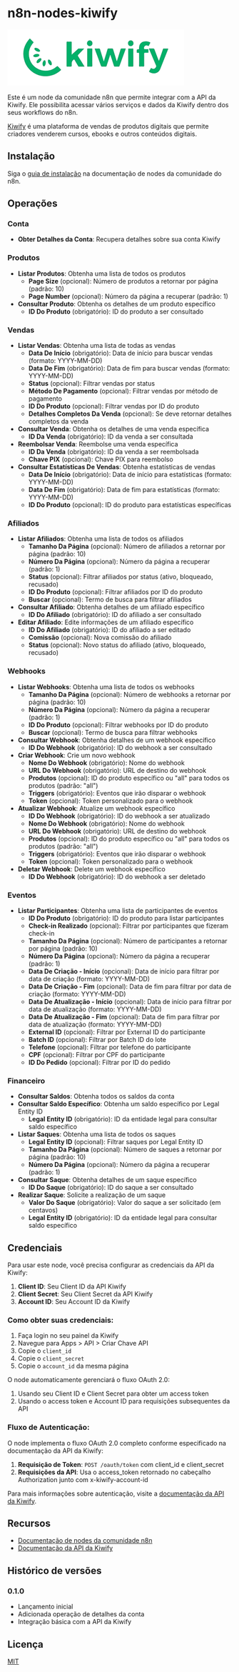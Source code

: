 # n8n-nodes-kiwify

![logo](logo.png)

Este é um node da comunidade n8n que permite integrar com a API da Kiwify. Ele possibilita acessar vários serviços e dados da Kiwify dentro dos seus workflows do n8n.

[Kiwify](https://kiwify.com.br/) é uma plataforma de vendas de produtos digitais que permite criadores venderem cursos, ebooks e outros conteúdos digitais.

## Instalação

Siga o [guia de instalação](https://docs.n8n.io/integrations/community-nodes/installation/) na documentação de nodes da comunidade do n8n.

## Operações

### Conta
- **Obter Detalhes da Conta**: Recupera detalhes sobre sua conta Kiwify

### Produtos
- **Listar Produtos**: Obtenha uma lista de todos os produtos
  - **Page Size** (opcional): Número de produtos a retornar por página (padrão: 10)
  - **Page Number** (opcional): Número da página a recuperar (padrão: 1)
- **Consultar Produto**: Obtenha os detalhes de um produto específico
  - **ID Do Produto** (obrigatório): ID do produto a ser consultado

### Vendas
- **Listar Vendas**: Obtenha uma lista de todas as vendas
  - **Data De Início** (obrigatório): Data de início para buscar vendas (formato: YYYY-MM-DD)
  - **Data De Fim** (obrigatório): Data de fim para buscar vendas (formato: YYYY-MM-DD)
  - **Status** (opcional): Filtrar vendas por status
  - **Método De Pagamento** (opcional): Filtrar vendas por método de pagamento
  - **ID Do Produto** (opcional): Filtrar vendas por ID do produto
  - **Detalhes Completos Da Venda** (opcional): Se deve retornar detalhes completos da venda
- **Consultar Venda**: Obtenha os detalhes de uma venda específica
  - **ID Da Venda** (obrigatório): ID da venda a ser consultada
- **Reembolsar Venda**: Reembolse uma venda específica
  - **ID Da Venda** (obrigatório): ID da venda a ser reembolsada
  - **Chave PIX** (opcional): Chave PIX para reembolso
- **Consultar Estatísticas De Vendas**: Obtenha estatísticas de vendas
  - **Data De Início** (obrigatório): Data de início para estatísticas (formato: YYYY-MM-DD)
  - **Data De Fim** (obrigatório): Data de fim para estatísticas (formato: YYYY-MM-DD)
  - **ID Do Produto** (opcional): ID do produto para estatísticas específicas

### Afiliados
- **Listar Afiliados**: Obtenha uma lista de todos os afiliados
  - **Tamanho Da Página** (opcional): Número de afiliados a retornar por página (padrão: 10)
  - **Número Da Página** (opcional): Número da página a recuperar (padrão: 1)
  - **Status** (opcional): Filtrar afiliados por status (ativo, bloqueado, recusado)
  - **ID Do Produto** (opcional): Filtrar afiliados por ID do produto
  - **Buscar** (opcional): Termo de busca para filtrar afiliados
- **Consultar Afiliado**: Obtenha detalhes de um afiliado específico
  - **ID Do Afiliado** (obrigatório): ID do afiliado a ser consultado
- **Editar Afiliado**: Edite informações de um afiliado específico
  - **ID Do Afiliado** (obrigatório): ID do afiliado a ser editado
  - **Comissão** (opcional): Nova comissão do afiliado
  - **Status** (opcional): Novo status do afiliado (ativo, bloqueado, recusado)

### Webhooks
- **Listar Webhooks**: Obtenha uma lista de todos os webhooks
  - **Tamanho Da Página** (opcional): Número de webhooks a retornar por página (padrão: 10)
  - **Número Da Página** (opcional): Número da página a recuperar (padrão: 1)
  - **ID Do Produto** (opcional): Filtrar webhooks por ID do produto
  - **Buscar** (opcional): Termo de busca para filtrar webhooks
- **Consultar Webhook**: Obtenha detalhes de um webhook específico
  - **ID Do Webhook** (obrigatório): ID do webhook a ser consultado
- **Criar Webhook**: Crie um novo webhook
  - **Nome Do Webhook** (obrigatório): Nome do webhook
  - **URL Do Webhook** (obrigatório): URL de destino do webhook
  - **Produtos** (opcional): ID do produto específico ou "all" para todos os produtos (padrão: "all")
  - **Triggers** (obrigatório): Eventos que irão disparar o webhook
  - **Token** (opcional): Token personalizado para o webhook
- **Atualizar Webhook**: Atualize um webhook específico
  - **ID Do Webhook** (obrigatório): ID do webhook a ser atualizado
  - **Nome Do Webhook** (obrigatório): Nome do webhook
  - **URL Do Webhook** (obrigatório): URL de destino do webhook
  - **Produtos** (opcional): ID do produto específico ou "all" para todos os produtos (padrão: "all")
  - **Triggers** (obrigatório): Eventos que irão disparar o webhook
  - **Token** (opcional): Token personalizado para o webhook
- **Deletar Webhook**: Delete um webhook específico
  - **ID Do Webhook** (obrigatório): ID do webhook a ser deletado

### Eventos
- **Listar Participantes**: Obtenha uma lista de participantes de eventos
  - **ID Do Produto** (obrigatório): ID do produto para listar participantes
  - **Check-in Realizado** (opcional): Filtrar por participantes que fizeram check-in
  - **Tamanho Da Página** (opcional): Número de participantes a retornar por página (padrão: 10)
  - **Número Da Página** (opcional): Número da página a recuperar (padrão: 1)
  - **Data De Criação - Início** (opcional): Data de início para filtrar por data de criação (formato: YYYY-MM-DD)
  - **Data De Criação - Fim** (opcional): Data de fim para filtrar por data de criação (formato: YYYY-MM-DD)
  - **Data De Atualização - Início** (opcional): Data de início para filtrar por data de atualização (formato: YYYY-MM-DD)
  - **Data De Atualização - Fim** (opcional): Data de fim para filtrar por data de atualização (formato: YYYY-MM-DD)
  - **External ID** (opcional): Filtrar por External ID do participante
  - **Batch ID** (opcional): Filtrar por Batch ID do lote
  - **Telefone** (opcional): Filtrar por telefone do participante
  - **CPF** (opcional): Filtrar por CPF do participante
  - **ID Do Pedido** (opcional): Filtrar por ID do pedido

### Financeiro
- **Consultar Saldos**: Obtenha todos os saldos da conta
- **Consultar Saldo Específico**: Obtenha um saldo específico por Legal Entity ID
  - **Legal Entity ID** (obrigatório): ID da entidade legal para consultar saldo específico
- **Listar Saques**: Obtenha uma lista de todos os saques
  - **Legal Entity ID** (opcional): Filtrar saques por Legal Entity ID
  - **Tamanho Da Página** (opcional): Número de saques a retornar por página (padrão: 10)
  - **Número Da Página** (opcional): Número da página a recuperar (padrão: 1)
- **Consultar Saque**: Obtenha detalhes de um saque específico
  - **ID Do Saque** (obrigatório): ID do saque a ser consultado
- **Realizar Saque**: Solicite a realização de um saque
  - **Valor Do Saque** (obrigatório): Valor do saque a ser solicitado (em centavos)
  - **Legal Entity ID** (obrigatório): ID da entidade legal para consultar saldo específico

## Credenciais

Para usar este node, você precisa configurar as credenciais da API da Kiwify:

1. **Client ID**: Seu Client ID da API Kiwify
2. **Client Secret**: Seu Client Secret da API Kiwify
3. **Account ID**: Seu Account ID da Kiwify

### Como obter suas credenciais:

1. Faça login no seu painel da Kiwify
2. Navegue para Apps > API > Criar Chave API
3. Copie o `client_id`
4. Copie o `client_secret`
5. Copie o `account_id` da mesma página

O node automaticamente gerenciará o fluxo OAuth 2.0:
1. Usando seu Client ID e Client Secret para obter um access token
2. Usando o access token e Account ID para requisições subsequentes da API

### Fluxo de Autenticação:

O node implementa o fluxo OAuth 2.0 completo conforme especificado na documentação da API da Kiwify:

1. **Requisição de Token**: `POST /oauth/token` com client_id e client_secret
2. **Requisições da API**: Usa o access_token retornado no cabeçalho Authorization junto com x-kiwify-account-id

Para mais informações sobre autenticação, visite a [documentação da API da Kiwify](https://docs.kiwify.com.br/api-reference/general).

## Recursos

* [Documentação de nodes da comunidade n8n](https://docs.n8n.io/integrations/community-nodes/)
* [Documentação da API da Kiwify](https://docs.kiwify.com.br/api-reference/general)

## Histórico de versões

### 0.1.0
- Lançamento inicial
- Adicionada operação de detalhes da conta
- Integração básica com a API da Kiwify

## Licença

[MIT](https://github.com/99labdev/n8n-nodes-kiwify/blob/master/LICENSE.md)
